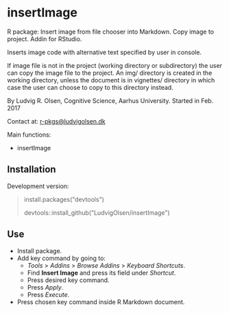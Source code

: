 
<!-- README.md is generated from README.Rmd. Please edit that file -->
insertImage
===========

R package: Insert image from file chooser into Markdown. Copy image to project. Addin for RStudio.

Inserts image code with alternative text specified by user in console.

If image file is not in the project (working directory or subdirectory) the user can copy the image file to the project. An img/ directory is created in the working directory, unless the document is in vignettes/ directory in which case the user can choose to copy to this directory instead.

By Ludvig R. Olsen,
Cognitive Science, Aarhus University.
Started in Feb. 2017

Contact at:
<r-pkgs@ludvigolsen.dk>

Main functions:

-   insertImage

Installation
------------

Development version:

> install.packages("devtools")
>
> devtools::install\_github("LudvigOlsen/insertImage")

Use
---

-   Install package.
-   Add key command by going to:
    -   *Tools* &gt; *Addins* &gt; *Browse Addins* &gt; *Keyboard Shortcuts*.
    -   Find **Insert Image** and press its field under *Shortcut*.
    -   Press desired key command.
    -   Press *Apply*.
    -   Press *Execute*.
-   Press chosen key command inside R Markdown document.
